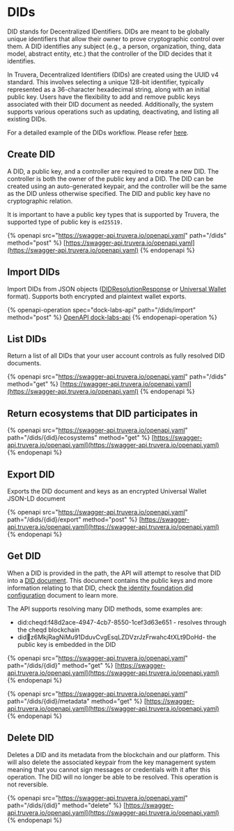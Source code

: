 # DIDs

DID stands for Decentralized IDentifiers. DIDs are meant to be globally unique identifiers that allow their owner to prove cryptographic control over them. A DID identifies any subject (e.g., a person, organization, thing, data model, abstract entity, etc.) that the controller of the DID decides that it identifies.

In Truvera, Decentralized Identifiers (DIDs) are created using the UUID v4 standard. This involves selecting a unique 128-bit identifier, typically represented as a 36-character hexadecimal string, along with an initial public key. Users have the flexibility to add and remove public keys associated with their DID document as needed. Additionally, the system supports various operations such as updating, deactivating, and listing all existing DIDs.

For a detailed example of the DIDs workflow. Please refer [here](https://github.com/docknetwork/dock-api-js/blob/main/workflows/didFlow.js).

## Create DID

A DID, a public key, and a controller are required to create a new DID. The controller is both the owner of the public key and a DID. The DID can be created using an auto-generated keypair, and the controller will be the same as the DID unless otherwise specified. The DID and public key have no cryptographic relation.

It is important to have a public key types that is supported by Truvera, the supported type of public key is `ed25519.`

{% openapi src="https://swagger-api.truvera.io/openapi.yaml" path="/dids" method="post" %}
[https://swagger-api.truvera.io/openapi.yaml](https://swagger-api.truvera.io/openapi.yaml)
{% endopenapi %}

## Import DIDs

Import DIDs from JSON objects ([DIDResolutionResponse](https://www.w3.org/TR/did-resolution/) or [Universal Wallet](https://w3c-ccg.github.io/universal-wallet-interop-spec/) format). Supports both encrypted and plaintext wallet exports.

{% openapi-operation spec="dock-labs-api" path="/dids/import" method="post" %}
[OpenAPI dock-labs-api](https://swagger-api.truvera.io/openapi.yaml)
{% endopenapi-operation %}

## List DIDs

Return a list of all DIDs that your user account controls as fully resolved DID documents.

{% openapi src="https://swagger-api.truvera.io/openapi.yaml" path="/dids" method="get" %}
[https://swagger-api.truvera.io/openapi.yaml](https://swagger-api.truvera.io/openapi.yaml)
{% endopenapi %}





## Return ecosystems that DID participates in <a href="#list-dids-parameters" id="list-dids-parameters"></a>

{% openapi src="https://swagger-api.truvera.io/openapi.yaml" path="/dids/{did}/ecosystems" method="get" %}
[https://swagger-api.truvera.io/openapi.yaml](https://swagger-api.truvera.io/openapi.yaml)
{% endopenapi %}



## Export DID

Exports the DID document and keys as an encrypted Universal Wallet JSON-LD document

{% openapi src="https://swagger-api.truvera.io/openapi.yaml" path="/dids/{did}/export" method="post" %}
[https://swagger-api.truvera.io/openapi.yaml](https://swagger-api.truvera.io/openapi.yaml)
{% endopenapi %}



## Get DID

When a DID is provided in the path, the API will attempt to resolve that DID into a [DID document](https://www.w3.org/TR/did-core/#dfn-did-documents). This document contains the public keys and more information relating to that DID, check [the identity foundation did configuration](https://identity.foundation/.well-known/resources/did-configuration/) document to learn more.

The API supports resolving many DID methods, some examples are:

* did:cheqd:f48d2ace-4947-4cb7-8550-1cef3d63e651 - resolves through the cheqd blockchain
* did:key:z6MkjRagNiMu91DduvCvgEsqLZDVzrJzFrwahc4tXLt9DoHd- the public key is embedded in the DID

{% openapi src="https://swagger-api.truvera.io/openapi.yaml" path="/dids/{did}" method="get" %}
[https://swagger-api.truvera.io/openapi.yaml](https://swagger-api.truvera.io/openapi.yaml)
{% endopenapi %}

{% openapi src="https://swagger-api.truvera.io/openapi.yaml" path="/dids/{did}/metadata" method="get" %}
[https://swagger-api.truvera.io/openapi.yaml](https://swagger-api.truvera.io/openapi.yaml)
{% endopenapi %}

## Delete DID <a href="#list-dids-parameters" id="list-dids-parameters"></a>

Deletes a DID and its metadata from the blockchain and our platform. This will also delete the associated keypair from the key management system meaning that you cannot sign messages or credentials with it after this operation. The DID will no longer be able to be resolved. This operation is not reversible.

{% openapi src="https://swagger-api.truvera.io/openapi.yaml" path="/dids/{did}" method="delete" %}
[https://swagger-api.truvera.io/openapi.yaml](https://swagger-api.truvera.io/openapi.yaml)
{% endopenapi %}



